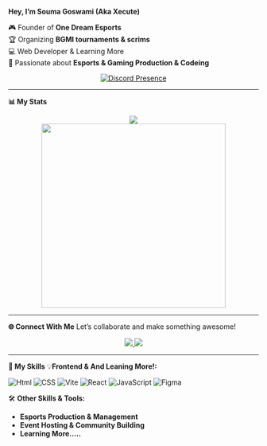 **Hey, I’m Souma Goswami (Aka Xecute)**

🎮 Founder of **One Dream Esports**  
🏆 Organizing **BGMI tournaments & scrims**  
💻 Web Developer & Learning More <br>
🚀 Passionate about **Esports & Gaming Production & Codeing**  

<p align="center">
  <a href="https://discord.com/users/162213250719547392">
    <img src="https://discord.c99.nl/widget/theme-2/162213250719547392.png" alt="Discord Presence">
  </a>
</p>  

---

**📊 My Stats** 
<div align="center">  
  <a href="https://github.com/Xecutegg?tab=repositories">  
    <img src="https://github-readme-stats.vercel.app/api/top-langs/?username=Xecutegg&bg_color=14151a&theme=dark&title_color=206DA2&text_color=FFFFFF&layout=compact&show_icons=true&border_color=206DA2&icon_color=206DA2&include_all_commits=true&border_radius=15&card_width=370">  
  </a>  
  <br>  
  <a href="https://github.com/Xecutegg">  
    <img width="370" src="https://github-readme-stats.vercel.app/api?username=Xecutegg&show_icons=true&bg_color=14151a&title_color=E1591F&text_color=FFFFFF&border_color=E1591F&icon_color=E1591F&include_all_commits=true&layout=compact&border_radius=15&card_width=370">  
  </a>  
</div>  

---

**🌐 Connect With Me**
Let’s collaborate and make something awesome!  

<p align="center">  
  <a href="https://discord.com/users/162213250719547392">
    <img src="https://img.shields.io/badge/-Discord-7289DA?logo=discord&logoColor=white&style=for-the-badge">
  </a>  
  <a href="https://www.instagram.com/onedream.gg/">
    <img src="https://img.shields.io/badge/-Instagram-E4405F?logo=instagram&logoColor=white&style=for-the-badge">
  </a>  
</p>  

---

**🎨 My Skills**
💡**Frontend & And Leaning More!:**  

![Html](https://img.shields.io/badge/HTML-E34F26?style=flat&logo=html5&logoColor=white)
![CSS](https://img.shields.io/badge/CSS-1572B6?style=flat&logo=css3&logoColor=white)
![Vite](https://img.shields.io/badge/Vite-646CFF?style=flat&logo=vite&logoColor=white)
![React](https://img.shields.io/badge/React-61DAFB?style=flat&logo=react&logoColor=white)
![JavaScript](https://img.shields.io/badge/JavaScript-F7DF1E?style=flat&logo=javascript&logoColor=black) 
![Figma](https://img.shields.io/badge/Figma-F24E1E?style=flat&logo=figma&logoColor=white)

🛠 **Other Skills & Tools:**  
- **Esports Production & Management**  
- **Event Hosting & Community Building**
- **Learning More.....**

